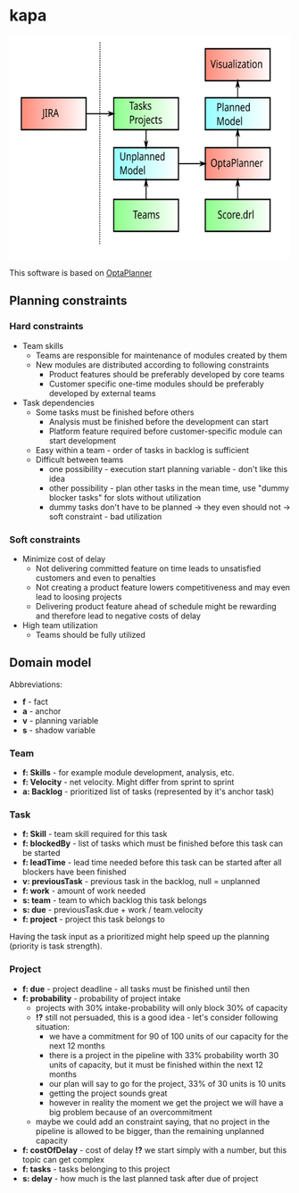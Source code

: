 # kapa

<img src="docs/flow-chart.svg" width="640" height="400">


This software is based on [OptaPlanner](https://www.optaplanner.org/)

## Planning constraints

### Hard constraints
* Team skills
    * Teams are responsible for maintenance of modules created by them
    * New modules are distributed according to following constraints
        * Product features should be preferably developed by core teams
        * Customer specific one-time modules should be preferably developed by external teams
* Task dependencies
    * Some tasks must be finished before others
        * Analysis must be finished before the development can start
        * Platform feature required before customer-specific module can start development
    * Easy within a team - order of tasks in backlog is sufficient
    * Difficult between teams
        * one possibility - execution start planning variable - don't like this idea
        * other possibility - plan other tasks in the mean time, use "dummy blocker tasks" for slots without utilization
        * dummy tasks don't have to be planned -> they even should not -> soft constraint - bad utilization
        
### Soft constraints

* Minimize cost of delay
    * Not delivering committed feature on time leads to unsatisfied customers and even to penalties
    * Not creating a product feature lowers competitiveness and may even lead to loosing projects
    * Delivering  product feature ahead of schedule might be rewarding and therefore lead to negative costs of delay
* High team utilization
    * Teams should be fully utilized

## Domain model

Abbreviations:
* **f** - fact
* **a** - anchor
* **v** - planning variable
* **s** - shadow variable

### Team

* **f: Skills** - for example module development, analysis, etc.
* **f: Velocity** - net velocity. Might differ from sprint to sprint
* **a: Backlog** - prioritized list of tasks (represented by it's anchor task)

### Task

* **f: Skill** - team skill required for this task
* **f: blockedBy** - list of tasks which must be finished before this task can be started
* **f: leadTime** - lead time needed before this task can be started after all blockers have been finished
* **v: previousTask** - previous task in the backlog, null = unplanned
* **f: work** - amount of work needed
* **s: team** - team to which backlog this task belongs
* **s: due** - previousTask.due + work / team.velocity
* **f: project** - project this task belongs to

Having the task input as a prioritized might help speed up the planning (priority is task strength).

### Project

* **f: due** - project deadline - all tasks must be finished until then
* **f: probability** - probability of project intake
    * projects with 30% intake-probability will only block 30% of capacity
    * **!?** still not persuaded, this is a good idea - let's consider following situation:
        * we have a commitment for 90 of 100 units of our capacity for the next 12 months
        * there is a project in the pipeline with 33% probability worth 30 units of capacity, but it must be finished within the next 12 months
        * our plan will say to go for the project, 33% of 30 units is 10 units
        * getting the project sounds great
        * however in reality the moment we get the project we will have a big problem because of an overcommitment
    * maybe we could add an constraint saying, that no project in the pipeline is allowed to be bigger, than the remaining unplanned capacity 
* **f: costOfDelay** - cost of delay **!?** we start simply with a number, but this topic can get complex
* **f: tasks** - tasks belonging to this project
* **s: delay** - how much is the last planned task after due of project

